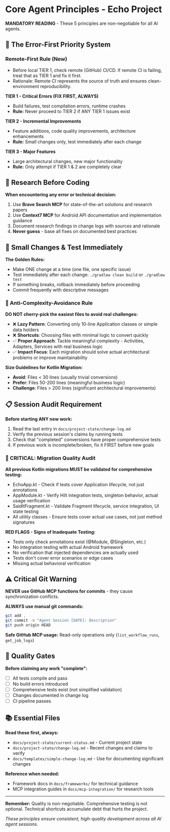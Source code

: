 # Core Agent Principles - Echo Project

**MANDATORY READING** - These 5 principles are non-negotiable for all AI agents.

## 🚨 The Error-First Priority System

### Remote-First Rule (New)
- Before local TIER 1, check remote (GitHub) CI/CD. If remote CI is failing, treat that as TIER 1 and fix it first.
- Rationale: Remote CI represents the source of truth and ensures clean-environment reproducibility.

**TIER 1 - Critical Errors (FIX FIRST, ALWAYS)**
- Build failures, test compilation errors, runtime crashes
- **Rule:** Never proceed to TIER 2 if ANY TIER 1 issues exist

**TIER 2 - Incremental Improvements**  
- Feature additions, code quality improvements, architecture enhancements
- **Rule:** Small changes only, test immediately after each change

**TIER 3 - Major Features**
- Large architectural changes, new major functionality
- **Rule:** Only attempt if TIER 1 & 2 are completely clear

## 🔬 Research Before Coding

**When encountering any error or technical decision:**
1. Use **Brave Search MCP** for state-of-the-art solutions and research papers
2. Use **Context7 MCP** for Android API documentation and implementation guidance  
3. Document research findings in change logs with sources and rationale
4. **Never guess** - base all fixes on documented best practices

## 🔧 Small Changes & Test Immediately

**The Golden Rules:**
- Make ONE change at a time (one file, one specific issue)
- Test immediately after each change: `./gradlew clean build` or `./gradlew test`
- If something breaks, rollback immediately before proceeding
- Commit frequently with descriptive messages

### 🚨 Anti-Complexity-Avoidance Rule
**DO NOT cherry-pick the easiest files to avoid real challenges:**
- ❌ **Lazy Pattern**: Converting only 10-line Application classes or simple data holders
- ❌ **Shortcuts**: Choosing files with minimal logic to convert quickly
- ✅ **Proper Approach**: Tackle meaningful complexity - Activities, Adapters, Services with real business logic
- ✅ **Impact Focus**: Each migration should solve actual architectural problems or improve maintainability

**Size Guidelines for Kotlin Migration:**
- **Avoid**: Files < 30 lines (usually trivial conversions)
- **Prefer**: Files 50-200 lines (meaningful business logic)
- **Challenge**: Files > 200 lines (significant architectural improvements)

## 📋 Session Audit Requirement

**Before starting ANY new work:**
1. Read the last entry in `docs/project-state/change-log.md`
2. Verify the previous session's claims by running tests
3. Check that "completed" conversions have proper comprehensive tests
4. If previous work is incomplete/broken, fix it FIRST before new goals

### 🚨 CRITICAL: Migration Quality Audit
**All previous Kotlin migrations MUST be validated for comprehensive testing:**
- EchoApp.kt - Check if tests cover Application lifecycle, not just annotations
- AppModule.kt - Verify Hilt integration tests, singleton behavior, actual usage verification  
- SaidItFragment.kt - Validate Fragment lifecycle, service integration, UI state testing
- All utility classes - Ensure tests cover actual use cases, not just method signatures

**RED FLAGS - Signs of Inadequate Testing:**
- Tests only check annotations exist (@Module, @Singleton, etc.)
- No integration testing with actual Android framework
- No verification that injected dependencies are actually used
- Tests don't cover error scenarios or edge cases
- Missing actual behavioral verification

## ⚠️ Critical Git Warning

**NEVER use GitHub MCP functions for commits** - they cause synchronization conflicts.

**ALWAYS use manual git commands:**
```bash
git add .
git commit -m "Agent Session [DATE]: Description"
git push origin HEAD
```

**Safe GitHub MCP usage:** Read-only operations only (`list_workflow_runs`, `get_job_logs`)

## 🎯 Quality Gates

**Before claiming any work "complete":**
- [ ] All tests compile and pass
- [ ] No build errors introduced  
- [ ] Comprehensive tests exist (not simplified validation)
- [ ] Changes documented in change log
- [ ] CI pipeline passes

## 📚 Essential Files

**Read these first, always:**
- `docs/project-state/current-status.md` - Current project state
- `docs/project-state/change-log.md` - Recent changes and claims to verify
- `docs/templates/simple-change-log.md` - Use for documenting significant changes

**Reference when needed:**
- Framework docs in `docs/frameworks/` for technical guidance
- MCP integration guides in `docs/mcp-integration/` for research tools

---

**Remember:** Quality is non-negotiable. Comprehensive testing is not optional. Technical shortcuts accumulate debt that hurts the project.

*These principles ensure consistent, high-quality development across all AI agent sessions.*